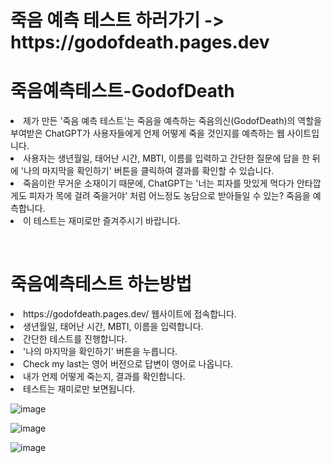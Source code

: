 <h1>죽음 예측 테스트 하러가기 -> https://godofdeath.pages.dev</h1>

<h1>죽음예측테스트-GodofDeath</h1>

<li>제가 만든 '죽음 예측 테스트'는 죽음을 예측하는 죽음의신(GodofDeath)의 역할을 부여받은 ChatGPT가 사용자들에게 언제 어떻게 죽을 것인지를 예측하는 웹 사이트입니다.</li>

<li>사용자는 생년월일, 태어난 시간, MBTI, 이름를 입력하고 간단한 질문에 답을 한 뒤에 '나의 마지막을 확인하기' 버튼을 클릭하여 결과를 확인할 수 있습니다.</li>

<li>죽음이란 무거운 소재이기 때문에, ChatGPT는 '너는 피자를 맛있게 먹다가 안타깝게도 피자가 목에 걸려 죽을거야' 처럼 어느정도 농담으로 받아들일 수 있는? 죽음을 예측합니다.</li>

<li>이 테스트는 재미로만 즐겨주시기 바랍니다.</li>

​

<h1>죽음예측테스트 하는방법</h1>

<li>https://godofdeath.pages.dev/ 웹사이트에 접속합니다.</li>

<li>생년월일, 태어난 시간, MBTI, 이름을 입력합니다.</li>

<li>간단한 테스트를 진행합니다.</li>

<li>'나의 마지막을 확인하기' 버튼을 누릅니다.</li>

<li>Check my last는 영어 버전으로 답변이 영어로 나옵니다.</li>

<li>내가 언제 어떻게 죽는지, 결과를 확인합니다.</li>

<li>테스트는 재미로만 보면됩니다.</li>


![image](https://github.com/ljs14741/God-of-Death/assets/39641715/d68cf756-ab1a-43a5-857b-610c14479568)

![image](https://github.com/ljs14741/God-of-Death/assets/39641715/fa25c345-6826-4395-bfbb-7bd04ef18b9e)

![image](https://github.com/ljs14741/God-of-Death/assets/39641715/28277c68-16c7-4658-8608-e3863f8b6ba2)
